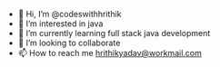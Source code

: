 - 👋 Hi, I’m @codeswithhrithik
- 👀 I’m interested in java
- 🌱 I’m currently learning full stack java development 
- 💞️ I’m looking to collaborate
- 📫 How to reach me hrithikyadav@workmail.com

<!---
codeswithhrithik/codeswithhrithik is a ✨ special ✨ repository because its `README.md` (this file) appears on your GitHub profile.
You can click the Preview link to take a look at your changes.
--->
